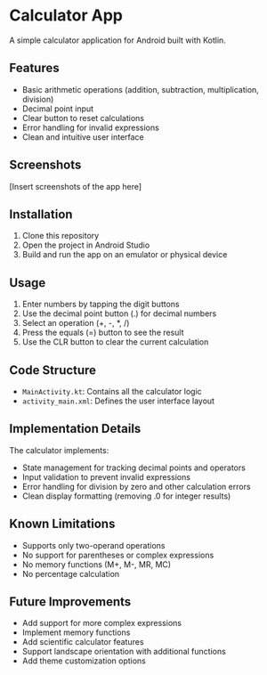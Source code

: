 # Calculator App

A simple calculator application for Android built with Kotlin.

## Features

- Basic arithmetic operations (addition, subtraction, multiplication, division)
- Decimal point input
- Clear button to reset calculations
- Error handling for invalid expressions
- Clean and intuitive user interface

## Screenshots

[Insert screenshots of the app here]

## Installation

1. Clone this repository
2. Open the project in Android Studio
3. Build and run the app on an emulator or physical device

## Usage

1. Enter numbers by tapping the digit buttons
2. Use the decimal point button (.) for decimal numbers
3. Select an operation (+, -, *, /)
4. Press the equals (=) button to see the result
5. Use the CLR button to clear the current calculation

## Code Structure

- `MainActivity.kt`: Contains all the calculator logic
- `activity_main.xml`: Defines the user interface layout

## Implementation Details

The calculator implements:
- State management for tracking decimal points and operators
- Input validation to prevent invalid expressions
- Error handling for division by zero and other calculation errors
- Clean display formatting (removing .0 for integer results)

## Known Limitations

- Supports only two-operand operations
- No support for parentheses or complex expressions
- No memory functions (M+, M-, MR, MC)
- No percentage calculation

## Future Improvements

- Add support for more complex expressions
- Implement memory functions
- Add scientific calculator features
- Support landscape orientation with additional functions
- Add theme customization options
